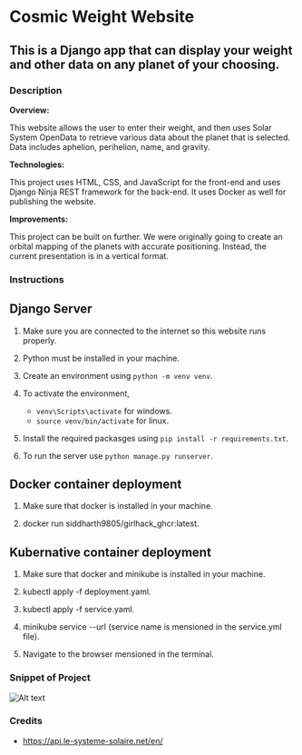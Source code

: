# Cosmic Weight Website
## This is a Django app that can display your weight and other data on any planet of your choosing.

### Description
**Overview:**<br>

This website allows the user to enter their weight, and then uses Solar System OpenData to retrieve various data about the planet
that is selected. Data includes aphelion, perihelion, name, and gravity.

**Technologies:**<br>

This project uses HTML, CSS, and JavaScript for the front-end and uses Django Ninja REST framework for the back-end. It uses Docker as well for publishing the website.

**Improvements:**<br>

This project can be built on further. We were originally going to create an orbital mapping of the planets with accurate positioning. Instead, the current presentation is in a vertical format.

### Instructions

## Django Server 

1. Make sure you are connected to the internet so this website runs properly.

2. Python must be installed in your machine.

3. Create an environment using `python -m venv venv`.

4. To activate the environment, 
    - `venv\Scripts\activate` for windows. 
    - `source venv/bin/activate` for linux.

5. Install the required packasges using `pip install -r requirements.txt`.

6. To run the server use `python manage.py runserver`.

## Docker container deployment 

1. Make sure that docker is installed in your machine.

2. docker run siddharth9805/girlhack_ghcr:latest.

## Kubernative container deployment

1. Make sure that docker and minikube is installed in your machine.

2. kubectl apply -f deployment.yaml.

3. kubectl apply -f service.yaml.

4. minikube service <service-name> --url (service name is mensioned in the service.yml file).

5. Navigate to the browser mensioned in the terminal.


### Snippet of Project

![Alt text](screenshot_page.png)

### Credits

- https://api.le-systeme-solaire.net/en/


